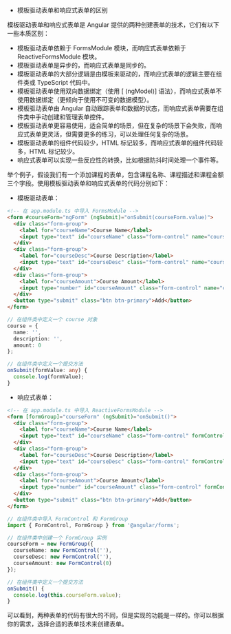 
- 模板驱动表单和响应式表单的区别

模板驱动表单和响应式表单是 Angular 提供的两种创建表单的技术，它们有以下一些本质区别：

- 模板驱动表单依赖于 FormsModule 模块，而响应式表单依赖于 ReactiveFormsModule 模块。
- 模板驱动表单是异步的，而响应式表单是同步的。
- 模板驱动表单的大部分逻辑是由模板来驱动的，而响应式表单的逻辑主要在组件类或 TypeScript 代码中。
- 模板驱动表单使用双向数据绑定（使用 [ (ngModel)] 语法），而响应式表单不使用数据绑定（更倾向于使用不可变的数据模型）。
- 模板驱动表单由 Angular 自动跟踪表单和数据的状态，而响应式表单需要在组件类中手动创建和管理表单控件。
- 模板驱动表单更容易使用，适合简单的场景，但在复杂的场景下会失败，而响应式表单更灵活，但需要更多的练习，可以处理任何复杂的场景。
- 模板驱动表单的组件代码较少，HTML 标记较多，而响应式表单的组件代码较多，HTML 标记较少。
- 响应式表单可以实现一些反应性的转换，比如根据防抖时间处理一个事件等。

举个例子，假设我们有一个添加课程的表单，包含课程名称、课程描述和课程金额三个字段。使用模板驱动表单和响应式表单的代码分别如下：

- 模板驱动表单：

```html
<!-- 在 app.module.ts 中导入 FormsModule -->
<form #courseForm="ngForm" (ngSubmit)="onSubmit(courseForm.value)">
  <div class="form-group">
    <label for="courseName">Course Name</label>
    <input type="text" id="courseName" class="form-control" name="courseName" [(ngModel)]="course.name" required>
  </div>
  <div class="form-group">
    <label for="courseDesc">Course Description</label>
    <input type="text" id="courseDesc" class="form-control" name="courseDesc" [(ngModel)]="course.description" required>
  </div>
  <div class="form-group">
    <label for="courseAmount">Course Amount</label>
    <input type="number" id="courseAmount" class="form-control" name="courseAmount" [(ngModel)]="course.amount" required>
  </div>
  <button type="submit" class="btn btn-primary">Add</button>
</form>
```

```typescript
// 在组件类中定义一个 course 对象
course = {
  name: '',
  description: '',
  amount: 0
};

// 在组件类中定义一个提交方法
onSubmit(formValue: any) {
  console.log(formValue);
}
```

- 响应式表单：

```html
<!-- 在 app.module.ts 中导入 ReactiveFormsModule -->
<form [formGroup]="courseForm" (ngSubmit)="onSubmit()">
  <div class="form-group">
    <label for="courseName">Course Name</label>
    <input type="text" id="courseName" class="form-control" formControlName="courseName">
  </div>
  <div class="form-group">
    <label for="courseDesc">Course Description</label>
    <input type="text" id="courseDesc" class="form-control" formControlName="courseDesc">
  </div>
  <div class="form-group">
    <label for="courseAmount">Course Amount</label>
    <input type="number" id="courseAmount" class="form-control" formControlName="courseAmount">
  </div>
  <button type="submit" class="btn btn-primary">Add</button>
</form>
```

```typescript
// 在组件类中导入 FormControl 和 FormGroup
import { FormControl, FormGroup } from '@angular/forms';

// 在组件类中创建一个 FormGroup 实例
courseForm = new FormGroup({
  courseName: new FormControl(''),
  courseDesc: new FormControl(''),
  courseAmount: new FormControl(0)
});

// 在组件类中定义一个提交方法
onSubmit() {
  console.log(this.courseForm.value);
}
```

可以看到，两种表单的代码有很大的不同，但是实现的功能是一样的。你可以根据你的需求，选择合适的表单技术来创建表单。
